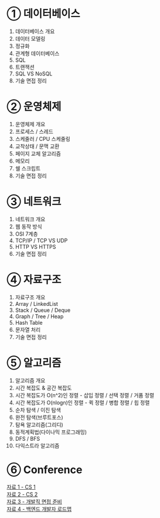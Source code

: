 # ① 데이터베이스
01. 데이터베이스 개요
02. 데이터 모델링
03. 정규화
04. 관계형 데이터베이스
05. SQL
06. 트랜잭션
07. SQL VS NoSQL
08. 기술 면접 정리
#

# ② 운영체제
01. 운영체제 개요
02. 프로세스 / 스레드
03. 스케줄러 / CPU 스케줄링
04. 교착상태 / 문맥 교환
05. 페이지 교체 알고리즘
06. 메모리
07. 쉘 스크립트
08. 기술 면접 정리
#

# ③ 네트워크
01. 네트워크 개요
02. 웹 동작 방식
03. OSI 7계층
04. TCP/IP / TCP VS UDP
05. HTTP VS HTTPS
06. 기술 면접 정리
#

# ④ 자료구조
01. 자료구조 개요  
02. Array / LinkedList  
03. Stack / Queue / Deque  
04. Graph / Tree / Heap  
05. Hash Table
06. 문자열 처리  
07. 기술 면접 정리
#

# ⑤ 알고리즘
01. 알고리즘 개요
02. 시간 복잡도 & 공간 복잡도
03. 시간 복잡도가 O(n^2)인 정렬 - 삽입 정렬 / 선택 정렬 / 거품 정렬
04. 시간 복잡도가 O(nlogn)인 정렬 - 퀵 정렬 / 병합 정렬 / 힙 정렬
05. 순차 탐색 / 이진 탐색
06. 완전 탐색(브루트포스)
07. 탐욕 알고리즘(그리디)
08. 동적계획법(다이나믹 프로그래밍)
09. DFS / BFS
10. 다익스트라 알고리즘
#

# ⑥ Conference
[자료 1 - CS 1](https://github.com/JaeYeopHan/Interview_Question_for_Beginner)  
[자료 2 - CS 2](https://gyoogle.dev/blog/)  
[자료 3 - 개발직 면접 준비](https://www.notion.so/Guide-b0c0d2c343f24ba5bb274e21630117b2#f31d028355474f3eba3c3039755fc9ee)  
[자료 4 - 백엔드 개발자 로드맵](https://roadmap.sh/backend)  
